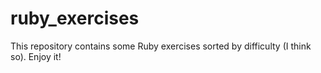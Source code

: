 ruby_exercises
==============

This repository contains some Ruby exercises sorted by difficulty (I think so). Enjoy it!
